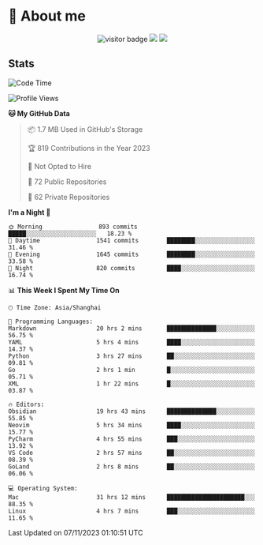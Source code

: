 <!-- ![](https://youpai.roccoshi.top/img/20200804214216.png) -->

# 🧐 About me
 
<p align="center">
<img src="https://visitor-badge.laobi.icu/badge?page_id=Lincest.Lincest&title=hits" alt="visitor badge"/>
<a href="mailto:imroccoshi@gmail.com"><img src="https://img.shields.io/badge/gmail-imroccoshi%40gmail.com-red"></a>
<a href="https://blog.roccoshi.top"><img src="https://img.shields.io/badge/blog-roccoshi-green"></a>
</p>

## Stats

<!--START_SECTION:waka-->
![Code Time](http://img.shields.io/badge/Code%20Time-734%20hrs%2046%20mins-blue)

![Profile Views](http://img.shields.io/badge/Profile%20Views-0-blue)

**🐱 My GitHub Data** 

> 📦 1.7 MB Used in GitHub's Storage 
 > 
> 🏆 819 Contributions in the Year 2023
 > 
> 🚫 Not Opted to Hire
 > 
> 📜 72 Public Repositories 
 > 
> 🔑 62 Private Repositories 
 > 
**I'm a Night 🦉** 

```text
🌞 Morning                893 commits         █████░░░░░░░░░░░░░░░░░░░░   18.23 % 
🌆 Daytime                1541 commits        ████████░░░░░░░░░░░░░░░░░   31.46 % 
🌃 Evening                1645 commits        ████████░░░░░░░░░░░░░░░░░   33.58 % 
🌙 Night                  820 commits         ████░░░░░░░░░░░░░░░░░░░░░   16.74 % 
```


📊 **This Week I Spent My Time On** 

```text
🕑︎ Time Zone: Asia/Shanghai

💬 Programming Languages: 
Markdown                 20 hrs 2 mins       ██████████████░░░░░░░░░░░   56.75 % 
YAML                     5 hrs 4 mins        ████░░░░░░░░░░░░░░░░░░░░░   14.37 % 
Python                   3 hrs 27 mins       ██░░░░░░░░░░░░░░░░░░░░░░░   09.81 % 
Go                       2 hrs 1 min         █░░░░░░░░░░░░░░░░░░░░░░░░   05.71 % 
XML                      1 hr 22 mins        █░░░░░░░░░░░░░░░░░░░░░░░░   03.87 % 

🔥 Editors: 
Obsidian                 19 hrs 43 mins      ██████████████░░░░░░░░░░░   55.85 % 
Neovim                   5 hrs 34 mins       ████░░░░░░░░░░░░░░░░░░░░░   15.77 % 
PyCharm                  4 hrs 55 mins       ███░░░░░░░░░░░░░░░░░░░░░░   13.92 % 
VS Code                  2 hrs 57 mins       ██░░░░░░░░░░░░░░░░░░░░░░░   08.39 % 
GoLand                   2 hrs 8 mins        ██░░░░░░░░░░░░░░░░░░░░░░░   06.06 % 

💻 Operating System: 
Mac                      31 hrs 12 mins      ██████████████████████░░░   88.35 % 
Linux                    4 hrs 7 mins        ███░░░░░░░░░░░░░░░░░░░░░░   11.65 % 
```


 Last Updated on 07/11/2023 01:10:51 UTC
<!--END_SECTION:waka-->


